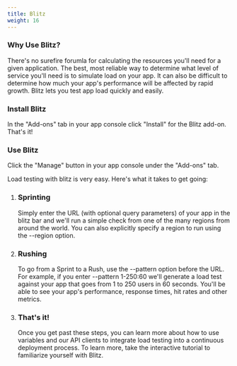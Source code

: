 ```yaml
---
title: Blitz
weight: 16
---
```


### Why Use Blitz?

There's no surefire forumla for calculating the resources you'll need for a given application. The best, most reliable way to determine what level of service you'll need is to simulate load on your app. It can also be difficult to determine how much your app's performance will be affected by rapid growth. Blitz lets you test app load quickly and easily. 

### Install Blitz

In the "Add-ons" tab in your app console click "Install" for the Blitz add-on. That's it!

### Use Blitz

Click the "Manage" button in your app console under the "Add-ons" tab.

Load testing with blitz is very easy. Here's what it takes to get going:

1. <h3>Sprinting</h3>

    Simply enter the URL (with optional query parameters) of your app in the blitz bar and we'll run a simple check from one of the many regions from around the world. You can also explicitly specify a region to run using the --region option.

2. <h3>Rushing</h3>
    To go from a Sprint to a Rush, use the --pattern option before the URL. For example, if you enter --pattern 1-250:60 we'll generate a load test against your app that goes from 1 to 250 users in 60 seconds. You'll be able to see your app's performance, response times, hit rates and other metrics.

3. <h3>That's it!</h3>
    Once you get past these steps, you can learn more about how to use variables and our API clients to integrate load testing into a continuous deployment process. To learn more, take the interactive tutorial to familiarize yourself with Blitz.
